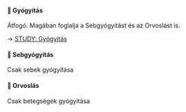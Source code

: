 #### 🔴 Gyógyítás

Átfogó. Magában foglalja a Sebgyógyítást és az Orvoslást is.

→ [STUDY: Gyógyítás](https://github.com/kaktusztea/km100/wiki/STUDY.gyogyulas.gyogyitas)

#### 🔵 Sebgyógyítás

Csak sebek gyógyítása

#### 🔵 Orvoslás

Csak betegségek gyógyítása
